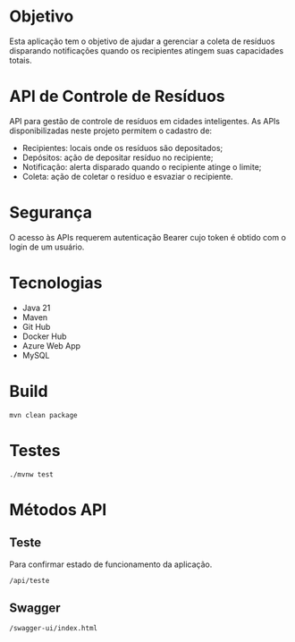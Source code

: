 # Objetivo
Esta aplicação tem o objetivo de ajudar a gerenciar a coleta de resíduos disparando notificações quando os recipientes atingem suas capacidades totais.

# API de Controle de Resíduos
API para gestão de controle de resíduos em cidades inteligentes.
As APIs disponibilizadas neste projeto permitem o cadastro de:
- Recipientes: locais onde os resíduos são depositados;
- Depósitos: ação de depositar resíduo no recipiente;
- Notificação: alerta disparado quando o recipiente atinge o limite;
- Coleta: ação de coletar o resíduo e esvaziar o recipiente. 

# Segurança
O acesso às APIs requerem autenticação Bearer cujo token é obtido com o login de um usuário.

# Tecnologias
- Java 21
- Maven
- Git Hub
- Docker Hub
- Azure Web App
- MySQL

# Build
```
mvn clean package
```

# Testes
```
./mvnw test
```

# Métodos API

## Teste
Para confirmar estado de funcionamento da aplicação.
```
/api/teste
```

## Swagger
```
/swagger-ui/index.html
```
